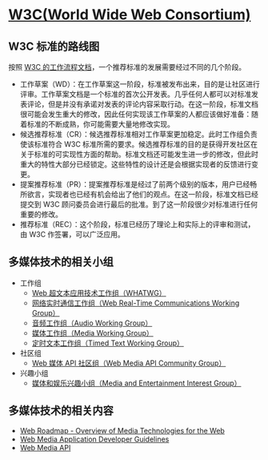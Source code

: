 
# [W3C(World Wide Web Consortium)](https://www.w3.org/)

## W3C 标准的路线图

按照 [W3C 的工作流程文档](https://www.w3.org/Consortium/Process/)，一个推荐标准的发展需要经过不同的几个阶段。

- 工作草案（WD）：在工作草案这一阶段，标准被发布出来，目的是让社区进行评审。工作草案文档是一个标准的首次公开发表。几乎任何人都可以对标准发表评论，但是并没有承诺对发表的评论内容采取行动。在这一阶段，标准文档很可能会发生重大的修改，因此任何实现该工作草案的人都应该做好准备：随着标准的不断成熟，你可能需要大量地修改实现。
- 候选推荐标准（CR）：候选推荐标准相对工作草案更加稳定。此时工作组负责使该标准符合 W3C 标准所需的要求。候选推荐标准的目的是获得开发社区在关于标准的可实现性方面的帮助。标准文档还可能发生进一步的修改，但此时重大的特性大部分已经锁定。这些特性的设计还是会根据实现者的反馈进行变更。
- 提案推荐标准（PR）：提案推荐标准是经过了前两个级别的版本，用户已经畅所欲言，实现者也已经有机会给出了他们的观点。在这一阶段，标准文档已经提交到 W3C 顾问委员会进行最后的批准。到了这一阶段很少对标准进行任何重要的修改。
- 推荐标准（REC）：这个阶段，标准已经历了理论上和实际上的评审和测试，由 W3C 作签署，可以广泛应用。

## 多媒体技术的相关小组

- 工作组
  - [Web 超文本应用技术工作组（WHATWG）](https://whatwg.org/)
  - [网络实时通信工作组（Web Real-Time Communications Working Group）](https://www.w3.org/groups/wg/webrtc)
  - [音频工作组（Audio Working Group）](https://www.w3.org/2011/audio/)
  - [媒体工作组（Media Working Group）](https://www.w3.org/media-wg/)
  - [定时文本工作组（Timed Text Working Group）](https://www.w3.org/AudioVideo/TT/)
- 社区组
  - [Web 媒体 API 社区组（Web Media API Community Group）](https://www.w3.org/community/webmediaapi)
- 兴趣小组
  - [媒体和娱乐兴趣小组（Media and Entertainment Interest Group）](https://www.w3.org/groups/ig/me)

## 多媒体技术的相关内容

- [Web Roadmap - Overview of Media Technologies for the Web](https://w3c.github.io/web-roadmaps/media/)
- [Web Media Application Developer Guidelines](https://github.com/w3c/webmediaguidelines/)
- [Web Media API](https://github.com/w3c/webmediaapi/)